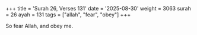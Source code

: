 +++
title = 'Surah 26, Verses 131'
date = '2025-08-30'
weight = 3063
surah = 26
ayah = 131
tags = ["allah", "fear", "obey"]
+++

So fear Allah, and obey me.